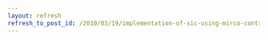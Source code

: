 ```yaml
---
layout: refresh
refresh_to_post_id: /2010/03/19/implementation-of-sic-using-mirco-controllers
---
```


